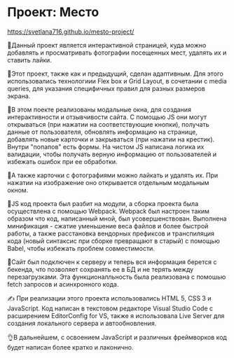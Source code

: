 # Проект: Место

https://svetlana716.github.io/mesto-project/

🔶Данный проект является интерактивной страницей, куда можно добавлять и просматривать фотографии посещенных мест, удалять их и ставить лайки.

🔶Этот проект, также как и предыдущий, сделан адаптивным. Для этого использовались технологиии Flex box и Grid Layout, в сочетании с media queries, для указания специфичных правил для разных размеров экрана.

🔶В этом поекте реализованы модальные окна, для создания интерактивности и отзывчивости сайта. С помощью JS они могут открываться (при нажатии на соответствующие кнопки), получать данные от пользователя, обновлять информацию на странице, добавлять новые карточки и закрываться (при нажатии на крестик). Внутри "попапов" есть формы. На чистом JS написана логика их валидации, чтобы получать верную информацию от пользователей и избежать ошибок при ее обработки.

🔶А также карточки с фотографиями можно лайкать и удалять их. При нажатии на изображение оно открывается отдельным модальным окном.

🔶JS код проекта был разбит на модули, а сборка проекта была осуществлена с помощью Webpack. Webpack был настроен таким образом что код, написанный мной, был усовершенствован. Выполнена минификация - сжатие уменьшение веса файлов и более быстрой работы, а также расстановка вендорных префиксов и транспиляция кода (новый синтаксис при сборке превращают в старый) с помощью Babel, чтобы избежать проблем совместимости.

🔶Сайт был подключен к серверу и теперь вся информация берется с бекенда, что позволяет сохранять ее в БД и не терять между перезагрузками. Эта функционалльность была реализована с помошью fetch запросов и асинхронного кода.

✍ При реализации этого проекта использовались HTML 5, CSS 3 и JavaScript. Код написан в текстовом редакторе Visual Studio Code с расширением EditorConfig for VS, также я использовала Live Server для создания локального сервера и автообновления.

👌В дальнейшем, с освоением JavaScript и различных фреймворков код будет написан более кратко и лаконично.
